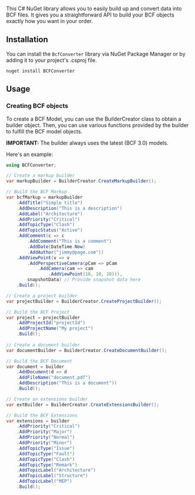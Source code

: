 This C# NuGet library allows you to easily build up and convert data into BCF files.
It gives you a straightforward API to build your BCF objects exactly how you want
in your order.

## Installation
You can install the `BcfConverter` library via NuGet Package Manager or by adding
it to your project's .csproj file.
```
nuget install BCFConverter
```

## Usage
### Creating BCF objects
To create a BCF Model, you can use the BuilderCreator class to obtain a builder object.
Then, you can use various functions provided by the builder to fulfill the BCF model
objects.

**IMPORTANT:** The builder always uses the latest (BCF 3.0) models.

Here's an example:

```csharp
using BCFConverter;

// Create a markup builder
var markupBuilder = BuilderCreator.CreateMarkupBuilder();

// Build the BCF Markup
var bcfMarkup = markupBuilder
    .AddTitle("Simple title")
    .AddDescription("This is a description")
    .AddLabel("Architecture")
    .AddPriority("Critical")
    .AddTopicType("Clash")
    .AddTopicStatus("Active")
    .AddComment(c => c
        .AddComment("This is a comment")
        .AddDate(DateTime.Now)
        .AddAuthor("jimmy@page.com"))
    .AddViewPoint(v => v
        .AddPerspectiveCamera(pCam => pCam
            .AddCamera(cam => cam
                .AddViewPoint(10, 10, 10))),
        snapshotData) // Provide snapshot data here
    .Build();

// Create a project builder
var projectBuilder = BuilderCreator.CreateProjectBuilder();

// Build the BCF Project
var project = projectBuilder
    .AddProjectId("projectId")
    .AddProjectName("My project")
    .Build();
    
// Create a document builder
var documentBuilder = BuilderCreator.CreateDocumentBuilder();

// Build the BCF Document
var document = builder
    .AddDocument(d => d
    .AddFileName("document.pdf")
    .AddDescription("This is a document"))
    .Build();

// Create an extensions builder
var extBuilder = BuilderCreator.CreateExtensionsBuilder();

// Build the BCF Extensions
var extensions = builder
    .AddPriority("Critical")
    .AddPriority("Major")
    .AddPriority("Normal")
    .AddPriority("Minor")
    .AddTopicType("Issue")
    .AddTopicType("Fault")
    .AddTopicType("Clash")
    .AddTopicType("Remark")
    .AddTopicLabel("Architecture")
    .AddTopicLabel("Structure")
    .AddTopicLabel("MEP")
    .Build();
```